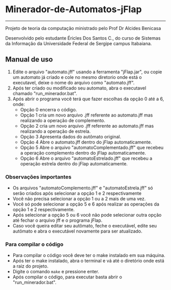 # Minerador-de-Automatos-jFlap
***
Projeto de teoria da computação ministrado pelo Prof Dr Alcides Benicasa

Desenvolvido pelo estudante Éricles Dos Santos C., do curso de Sistemas da Informação da Universidade Federal de Sergipe campus Itabaiana. 

## **Manual de uso**

1. Edite o arquivo "automato.jff" usando a ferramenta "jFlap.jar", ou copie um automato já criado e cole no mesmo diretorio onde está o executavel, deixe o nome do arquivo como "automato.jff".
2. Após ter criado ou modificado seu automato, abra o executavel chamado "run_minerador.bat".
3. Após abrir o programa você terá que fazer escolhas da opção 0 até a 6, onde:
   * Opção 0 encerra o código.
   * Opção 1 cria um novo arquivo .jff referente ao automato.jff mas realizando a operação de complemento.
   * Opção 2 cria um novo arquivo .jff referente ao automato.jff mas realizando a operação de estrela.
   * Opção 3 Apresenta dados do autômato original.
   * Opção 4 Abre o automato.jff dentro do jFlap automaticamente.
   * Opção 5 Abre o arquivo "automatoComplementado.jff" que recebeu a operação complemento dentro do jFlap automaticamente.
   * Opção 6 Abre o arquivo "automatoEstrelado.jff" que recebeu a operação estrela dentro do jFlap automaticamente.

### **Observações importantes**
* Os arquivos "automatoComplemento.jff" e "automatoEstrela.jff" só serão criados após selecionar a opção 1 e 2 respectivamente 
* Você não precisa selecionar a opção 1 ou a 2 mais de uma vez.
* Você só pode selecionar a opção 5 e 6 após realizar as operações da opção 1 e 2 respectivamente.
* Após selecionar a opção 5 ou 6 você não pode selecionar outra opção até fechar o arquivo jff e o programa jFlap.
* Caso você queira editar seu autômato, feche o executável, edite seu autômato e abra o executável novamente para ser atualizado.

### **Para compilar o código**
* Para compilar o código você deve ter o make instalado em sua máquina.
* Após ter o make instalado, abra o terminal e vá até o diretório onde está a raiz do projeto.
* Digite o comando `make` e pressione enter.
* Após compilar o código, para executar basta abrir o "run_minerador.bat".